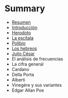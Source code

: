 # Summary

* [Resumen](README.md)
* [Introducción](Cripto01.md)
* [Herodoto](Cripto02.md)
* [La escítala](Cripto03.md)
* [Polibio](Cripto04.md)
* [Los hebreos](Cripto05.md)
* [Julio César](Cripto06.md)
* El análisis de frecuencias
* La cifra general
* Cardano
* Della Porta
* Alberti
* Vinegère y sus variantes
* Edgar Allan Poe

